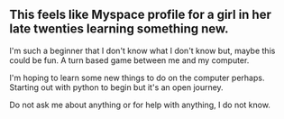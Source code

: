## This feels like Myspace profile for a girl in her late twenties learning something new.

I'm such a beginner that I don't know what I don't know but, maybe this could be fun. A turn based game between me and my computer.

I'm hoping to learn some new things to do on the computer perhaps. Starting out with python to begin but it's an open journey.

Do not ask me about anything or for help with anything, I do not know.

<!--
**pompompomp0m/pompompomp0m** is a ✨ _special_ ✨ repository because its `README.md` (this file) appears on your GitHub profile.

Here are some ideas to get you started:

- 🔭 I’m currently working on ...
- 🌱 I’m currently learning ...
- 👯 I’m looking to collaborate on ...
- 🤔 I’m looking for help with ...
- 💬 Ask me about ...
- 📫 How to reach me: ...
- 😄 Pronouns: ...
- ⚡ Fun fact: ...
-->
